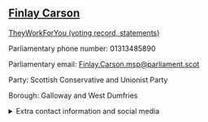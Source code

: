 ## <a href="https://www.parliament.scot/msps/current-and-previous-msps/finlay-carson">Finlay Carson</a>

<a href="https://www.theyworkforyou.com/mp/25497/finlay_carson">TheyWorkForYou (voting record, statements)</a> 

Parliamentary phone number: 01313485890 

Parliamentary email: Finlay.Carson.msp@parliament.scot 

Party: Scottish Conservative and Unionist Party 

Borough: Galloway and West Dumfries 

<details><summary>Extra contact information and social media</summary> 
<li>Parliamentary address: The Scottish Parliament, EH99 1SP, Edinburgh</li>
<li>Local office address: 107 King Street, Castle Douglas, DG7 1LZ</li>
<li>Local office phone number: 01556504991</li>
<li>Twitter: @fincarson</li>
<li>Facebook: https://www.facebook.com/FinlayCarsonMSP</li>
<li>Website: finlaycarson.co.uk</li>
</details>